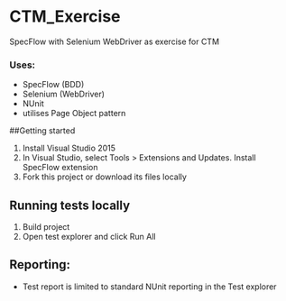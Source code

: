 # CTM_Exercise
SpecFlow with Selenium WebDriver as exercise for CTM

### Uses:  
+ SpecFlow (BDD)
+ Selenium (WebDriver)
+ NUnit 
+ utilises Page Object pattern

##Getting started
1. Install Visual Studio 2015
2. In Visual Studio, select Tools > Extensions and Updates.  Install SpecFlow extension
3. Fork this project or download its files locally

## Running tests locally
1. Build project
2. Open test explorer and click Run All

## Reporting: 
+ Test report is limited to standard NUnit reporting in the Test explorer

